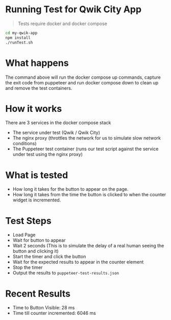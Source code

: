 # Running Test for Qwik City App

> Tests require docker and docker compose

```bash
cd my-qwik-app
npm install
./runTest.sh
```

# What happens

The command above will run the docker compose up commands, capture the exit code from puppeteer and run docker compose down to clean up and remove the test containers.

# How it works

There are 3 services in the docker compose stack

- The service under test (Qwik / Qwik City)
- The nginx proxy (throttles the network for us to simulate slow network conditions)
- The Puppeteer test container (runs our test script against the service under test using the nginx proxy)

# What is tested

- How long it takes for the button to appear on the page.
- How long it takes from the time the button is clicked to when the counter widget is incremented.

# Test Steps

- Load Page
- Wait for button to appear
- Wait 2 seconds (This is to simulate the delay of a real human seeing the button and clicking it)
- Start the timer and click the button
- Wait for the expected results to appear in the counter element
- Stop the timer
- Output the results to `puppeteer-test-results.json`

# Recent Results

- Time to Button Visible: 28 ms
- Time till counter incremented: 6046 ms
